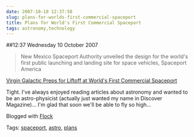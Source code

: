 ```yaml
---
date: 2007-10-10 12:37:58
slug: plans-for-worlds-first-commercial-spaceport
title: Plans for World's First Commercial Spaceport
tags: astronomy,technology
---
```


##12:37 Wednesday 10 October 2007

> New Mexico Spaceport Authority unveiled the design for the world's first public launching and landing site for space vehicles, Spaceport America

[Virgin Galactic Preps for Liftoff at World's First Commercial Spaceport](http://www.wired.com/science/space/magazine/15-10/st_spaceport)


Tight. I've always enjoyed reading articles about astronomy and wanted to be an astro-physicist (actually just wanted my name in Discover Magazine)... I'm glad that soon we'll be able to fly so high...

Blogged with [Flock](http://www.flock.com/blogged-with-flock)

Tags: [spaceport](http://technorati.com/tag/spaceport), [astro](http://technorati.com/tag/astro), [ plans](http://technorati.com/tag/%20plans)
